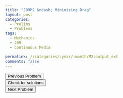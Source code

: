 ```yaml
---
title: "J09M2 &ndash; Minimizing Drag"
layout: post
categories:
  - Prelims
  - Problems
tags:
  - Mechanics
  - J09
  - Continuous Media

permalink: /:categories/:year/:month/M2:output_ext
comments: false
---
```

<object data="2009J2M.pdf" type="application/pdf" width="100%" height="500"></object>

<div class='navbar'>
	<div float='left'><button onclick="window.location='M1.html'" >Previous Problem</button></div>
	<div float='center'><button onclick="window.location='https://princetonprelim.com/prelim/22/'">Check for solutions</button></div>
	<div float='right'><button onclick="window.location='M3.html'" > Next Problem</button></div>
</div>
